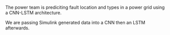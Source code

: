 The power team is prediciting fault location and types in a power grid using a CNN-LSTM architecture.

We are passing Simulink generated data into a CNN then an LSTM afterwards.